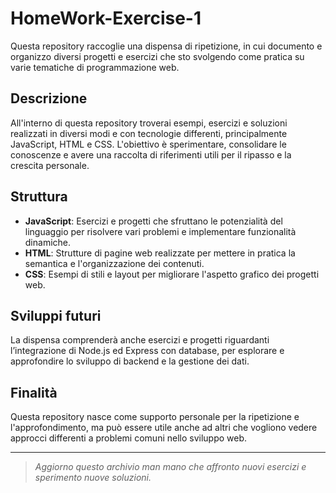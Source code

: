 # HomeWork-Exercise-1

Questa repository raccoglie una dispensa di ripetizione, in cui documento e organizzo diversi progetti e esercizi che sto svolgendo come pratica su varie tematiche di programmazione web.

## Descrizione

All'interno di questa repository troverai esempi, esercizi e soluzioni realizzati in diversi modi e con tecnologie differenti, principalmente JavaScript, HTML e CSS. L'obiettivo è sperimentare, consolidare le conoscenze e avere una raccolta di riferimenti utili per il ripasso e la crescita personale.

## Struttura

- **JavaScript**: Esercizi e progetti che sfruttano le potenzialità del linguaggio per risolvere vari problemi e implementare funzionalità dinamiche.
- **HTML**: Strutture di pagine web realizzate per mettere in pratica la semantica e l'organizzazione dei contenuti.
- **CSS**: Esempi di stili e layout per migliorare l'aspetto grafico dei progetti web.

## Sviluppi futuri

La dispensa comprenderà anche esercizi e progetti riguardanti l’integrazione di Node.js ed Express con database, per esplorare e approfondire lo sviluppo di backend e la gestione dei dati.

## Finalità

Questa repository nasce come supporto personale per la ripetizione e l'approfondimento, ma può essere utile anche ad altri che vogliono vedere approcci differenti a problemi comuni nello sviluppo web.

---

> _Aggiorno questo archivio man mano che affronto nuovi esercizi e sperimento nuove soluzioni._
